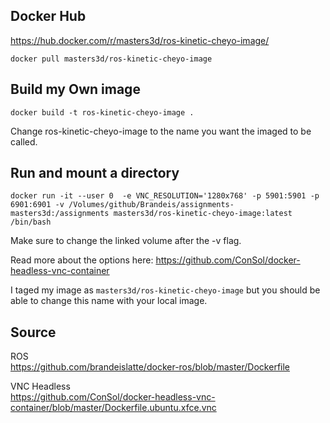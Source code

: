 ## Docker Hub
https://hub.docker.com/r/masters3d/ros-kinetic-cheyo-image/

`docker pull masters3d/ros-kinetic-cheyo-image`

## Build my Own image
`docker build -t ros-kinetic-cheyo-image .`

Change ros-kinetic-cheyo-image to the name you want the imaged to be called. 

## Run and mount a directory
`docker run -it --user 0  -e VNC_RESOLUTION='1280x768' -p 5901:5901 -p 6901:6901 -v /Volumes/github/Brandeis/assignments-masters3d:/assignments masters3d/ros-kinetic-cheyo-image:latest /bin/bash`

Make sure to change the linked volume after the -v flag.

Read more about the options here: https://github.com/ConSol/docker-headless-vnc-container

I taged my image as `masters3d/ros-kinetic-cheyo-image` but you should be able to change this name with your local image. 

## Source 

ROS  
https://github.com/brandeislatte/docker-ros/blob/master/Dockerfile

VNC Headless  
https://github.com/ConSol/docker-headless-vnc-container/blob/master/Dockerfile.ubuntu.xfce.vnc


